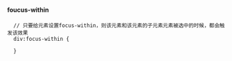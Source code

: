 #### foucus-within
```
  // 只要给元素设置focus-within，则该元素和该元素的子元素元素被选中的时候，都会触发该效果
  div:focus-within {
    
  }

```
